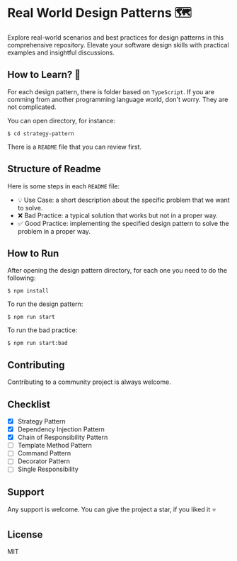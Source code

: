 # Real World Design Patterns 🗺️
Explore real-world scenarios and best practices for design patterns in this comprehensive repository. Elevate your software design skills with practical examples and insightful discussions.

## How to Learn? 📖
For each design pattern, there is folder based on `TypeScript`. If you are comming from another programming language world, don't worry. They are not complicated.

You can open directory, for instance:

```
$ cd strategy-pattern
```

There is a `README` file that you can review first.

## Structure of Readme

Here is some steps in each `README` file:

- 💡 Use Case: a short description about the specific problem that we want to solve.
- ❌ Bad Practice: a typical solution that works but not in a proper way.
- ✅ Good Practice: implementing the specified design pattern to solve the problem in a proper way.

## How to Run

After opening the design pattern directory, for each one you need to do the following:

```
$ npm install
```

To run the design pattern:

```
$ npm run start
```

To run the bad practice:

```
$ npm run start:bad
```

## Contributing

Contributing to a community project is always welcome.

## Checklist

- [x] Strategy Pattern
- [x] Dependency Injection Pattern
- [x] Chain of Responsibility Pattern
- [ ] Template Method Pattern
- [ ] Command Pattern
- [ ] Decorator Pattern
- [ ] Single Responsibility

## Support

Any support is welcome. You can give the project a star, if you liked it ⭐


## License

MIT